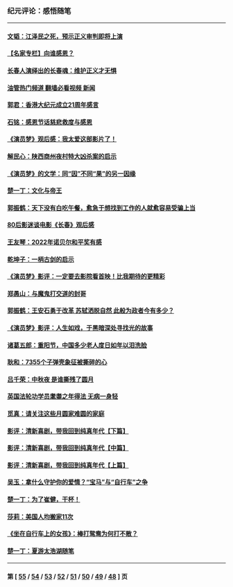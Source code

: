### 纪元评论：感悟随笔
---
#### [文韬：江泽民之死，预示正义审判即将上演](../../pages/nsc1035/n13877698.md?12070330) 
#### [【名家专栏】向谁感恩？](../../pages/nsc1035/n13873797.md?12070330) 
#### [长春人演绎出的长春魂：维护正义才无惧](../../pages/nsc1035/n13871764.md?12070330) 
#### [油管热门频道 翻墙必看视频 新闻](ok?12070330)
#### [郭君：香港大纪元成立21周年感言](../../pages/nsc1035/n13871269.md?12070330) 
#### [石铭：感恩节话慈悲救度与感恩](../../pages/nsc1035/n13869863.md?12070330) 
#### [《演员梦》观后感：我太爱这部影片了！](../../pages/nsc1035/n13866783.md?12070330) 
#### [解民心：陕西商州夜村特大凶杀案的启示](../../pages/nsc1035/n13865339.md?12070330) 
#### [《演员梦》的文学：同“因”不同“果”的另一因缘](../../pages/nsc1035/n13863930.md?12070330) 
#### [楚一丁：文化与帝王](../../pages/nsc1035/n13863143.md?12070330) 
#### [郭振鹤：天下没有白吃午餐，愈急于想找到工作的人就愈容易受骗上当](../../pages/nsc1035/n13860772.md?12070330) 
#### [80后影迷谈电影《长春》观后感](../../pages/nsc1035/n13852708.md?12070330) 
#### [王友琴：2022年诺贝尔和平奖有感](../../pages/nsc1035/n13848079.md?12070330) 
#### [乾坤子：一柄古剑的启示](../../pages/nsc1035/n13841954.md?12070330) 
#### [《演员梦》影评：一定要去影院看首映！比我期待的更精彩](../../pages/nsc1035/n13840865.md?12070330) 
#### [郑愚山：与魔鬼打交道的封哥](../../pages/nsc1035/n13840314.md?12070330) 
#### [郭振鹤：王安石勇于改革 苏轼洒脱自然 此般为政者今有多少？](../../pages/nsc1035/n13836901.md?12070330) 
#### [《演员梦》影评：人生如戏，于黑暗深处寻找光的故事](../../pages/nsc1035/n13832182.md?12070330) 
#### [诸葛五郎：重阳节，中国多少老人度日如年以泪洗脸](../../pages/nsc1035/n13831696.md?12070330) 
#### [耿和：7355个子弹壳象征被撕碎的心](../../pages/nsc1035/n13830612.md?12070330) 
#### [吕千荣：中秋夜 是谁撕残了圆月](../../pages/nsc1035/n13824365.md?12070330) 
#### [英国法轮功学员耄耋之年得法 无病一身轻](../../pages/nsc1035/n13821415.md?12070330) 
#### [觅真：请关注这些月圆家难圆的家庭](../../pages/nsc1035/n13817374.md?12070330) 
#### [影评：清新喜剧，带我回到纯真年代【下篇】](../../pages/nsc1035/n13806698.md?12070330) 
#### [影评：清新喜剧，带我回到纯真年代【中篇】](../../pages/nsc1035/n13806120.md?12070330) 
#### [影评：清新喜剧，带我回到纯真年代【上篇】](../../pages/nsc1035/n13805467.md?12070330) 
#### [吴玉：拿什么守护你的爱情？“宝马”与“自行车”之争](../../pages/nsc1035/n13804482.md?12070330) 
#### [楚一丁：为了崔健，干杯！](../../pages/nsc1035/n13802006.md?12070330) 
#### [莎莉：美国人均搬家11次](../../pages/nsc1035/n13801777.md?12070330) 
#### [《坐在自行车上的女孩》：棒打鸳鸯为何打不散？](../../pages/nsc1035/n13799272.md?12070330) 
#### [楚一丁：夏游太浩湖随笔](../../pages/nsc1035/n13796515.md?12070330) 

---
#### 第 [ [55](./55.md?12070330) / [54](./54.md?12070330) / [53](./53.md?12070330) / [52](./52.md?12070330) / [51](./51.md?12070330) / [50](./50.md?12070330) / [49](./49.md?12070330) / [48](./48.md?12070330) ] 页
